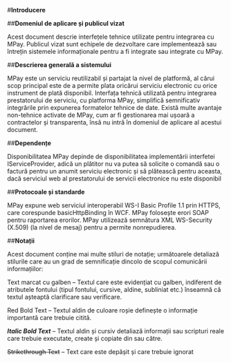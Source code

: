 #**Introducere**

##**Domeniul de aplicare și publicul vizat**

Acest document descrie interfețele tehnice utilizate pentru integrarea cu MPay. Publicul vizat
sunt echipele de dezvoltare care implementează sau întrețin sistemele informaționale pentru 
a fi integrate sau integrate cu MPay.

##**Descrierea generală a sistemului**

MPay este un serviciu reutilizabil și partajat la nivel de platformă, al cărui scop principal este 
de a permite plata oricărui serviciu electronic cu orice instrument de plată disponibil.
Interfața tehnică utilizată pentru integrarea prestatorului de serviciu, cu platforma MPay,
simplifică semnificativ integrările prin expunerea formatelor tehnice de date.
Există multe avantaje non-tehnice activate de MPay, cum ar fi gestionarea mai ușoară a 
contractelor și transparenta, însă nu intră în domeniul de aplicare al acestui document.

##**Dependențe**

Disponibilitatea MPay depinde de disponibilitatea implementării interfetei IServiceProvider, 
adică un plătitor nu va putea să solicite o comandă sau o factură pentru un anumit serviciu 
electronic și să plătească pentru aceasta, dacă serviciul web al prestatorului de servicii 
electronice nu este disponibil

##**Protocoale și standarde**

MPay expune web serviciul interoperabil WS-I Basic Profile 1.1 prin HTTPS, care corespunde 
basicHttpBinding în WCF. MPay folosește erori SOAP pentru raportarea erorilor.
MPay utilizează semnătura XML WS-Security (X.509) (la nivel de mesaj) pentru a permite nonrepudierea.

##**Notații**

Acest document conține mai multe stiluri de notație; următoarele detaliază stilurile care au un 
grad de semnificație dincolo de scopul comunicării informațiilor:

<span class="highlight-text-yellow">Text marcat cu galben</span> – Textul care este evidențiat cu galben, indiferent de atributele fontului 
(tipul fontului, cursive, aldine, subliniat etc.) înseamnă că textul așteaptă clarificare sau 
verificare.

<span class="red-bold-text">Red Bold Text</span> – Textul aldin de culoare roșie definește o informație importantă care trebuie 
citită.

***Italic Bold Text*** – Textul aldin și cursiv detaliază informații sau scripturi reale care trebuie 
executate, create și copiate din sau către.

~~Strikethrough Text~~ – Text care este depășit și care trebuie ignorat